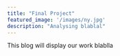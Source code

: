 ```yaml
---
title: "Final Project"
featured_image: '/images/ny.jpg'
description: "Analysing blablal"
---
```

This blog will display our work blablla